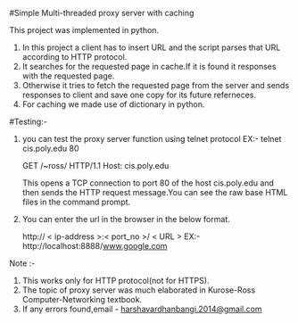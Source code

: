 #Simple Multi-threaded proxy server with caching

This project was implemented in python.

1. In this project a client has to insert URL and the script parses that URL according to HTTP protocol.
2. It searches for the requested page in cache.If it is found it responses with the requested page.
3. Otherwise it tries to fetch the requested page from the server and sends responses
   to client and save one copy for its future referneces.
4. For caching we made use of dictionary in python.

#Testing:-
1. you can test the proxy server function using telnet protocol
EX:-
    telnet cis.poly.edu 80

	GET /~ross/ HTTP/1.1
	Host: cis.poly.edu
	
	This opens a TCP connection to port 80 of the host cis.poly.edu and then sends the 
	HTTP request message.You can see the raw base HTML files in the command prompt.

2. You can enter the url in the browser in the below format.

     http:// < ip-address >:< port_no >/ < URL >
     EX:-http://localhost:8888/www.google.com

 Note :- 
   1. This works only for HTTP protocol(not for HTTPS).
   2. The topic of proxy server was much elaborated in Kurose-Ross Computer-Networking textbook.
   3. If any errors found,email - harshavardhanbangi.2014@gmail.com
